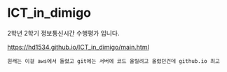 # ICT_in_dimigo
2학년 2학기 정보통신시간 수행평가 입니다.

https://hd1534.github.io/ICT_in_dimigo/main.html


```
원래는 이걸 aws에서 돌렸고 git에는 서버에 코드 올릴려고 올렸던건데 github.io 최고
```
